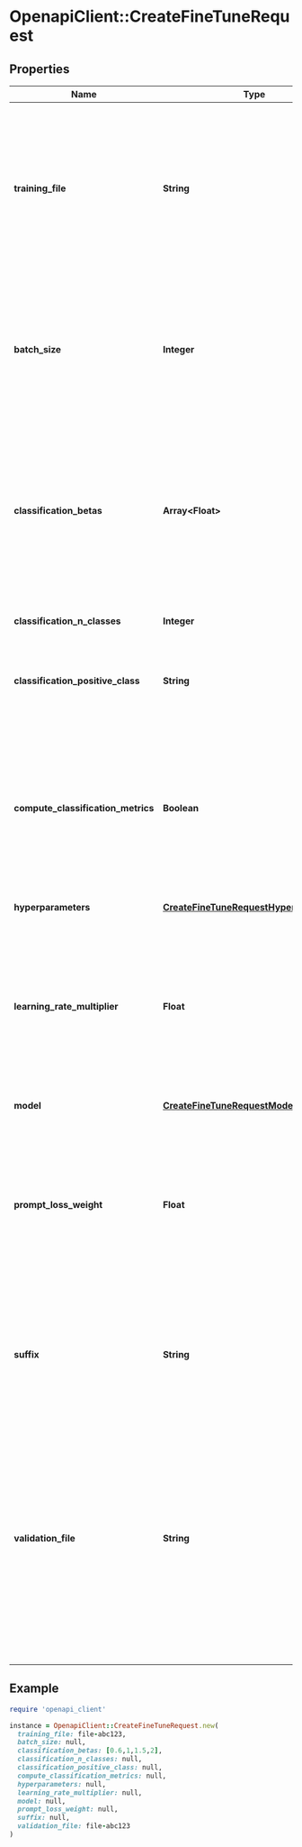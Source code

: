 # OpenapiClient::CreateFineTuneRequest

## Properties

| Name | Type | Description | Notes |
| ---- | ---- | ----------- | ----- |
| **training_file** | **String** | The ID of an uploaded file that contains training data.  See [upload file](/docs/api-reference/files/upload) for how to upload a file.  Your dataset must be formatted as a JSONL file, where each training example is a JSON object with the keys \&quot;prompt\&quot; and \&quot;completion\&quot;. Additionally, you must upload your file with the purpose &#x60;fine-tune&#x60;.  See the [fine-tuning guide](/docs/guides/legacy-fine-tuning/creating-training-data) for more details.  |  |
| **batch_size** | **Integer** | The batch size to use for training. The batch size is the number of training examples used to train a single forward and backward pass.  By default, the batch size will be dynamically configured to be ~0.2% of the number of examples in the training set, capped at 256 - in general, we&#39;ve found that larger batch sizes tend to work better for larger datasets.  | [optional] |
| **classification_betas** | **Array&lt;Float&gt;** | If this is provided, we calculate F-beta scores at the specified beta values. The F-beta score is a generalization of F-1 score. This is only used for binary classification.  With a beta of 1 (i.e. the F-1 score), precision and recall are given the same weight. A larger beta score puts more weight on recall and less on precision. A smaller beta score puts more weight on precision and less on recall.  | [optional] |
| **classification_n_classes** | **Integer** | The number of classes in a classification task.  This parameter is required for multiclass classification.  | [optional] |
| **classification_positive_class** | **String** | The positive class in binary classification.  This parameter is needed to generate precision, recall, and F1 metrics when doing binary classification.  | [optional] |
| **compute_classification_metrics** | **Boolean** | If set, we calculate classification-specific metrics such as accuracy and F-1 score using the validation set at the end of every epoch. These metrics can be viewed in the [results file](/docs/guides/legacy-fine-tuning/analyzing-your-fine-tuned-model).  In order to compute classification metrics, you must provide a &#x60;validation_file&#x60;. Additionally, you must specify &#x60;classification_n_classes&#x60; for multiclass classification or &#x60;classification_positive_class&#x60; for binary classification.  | [optional][default to false] |
| **hyperparameters** | [**CreateFineTuneRequestHyperparameters**](CreateFineTuneRequestHyperparameters.md) |  | [optional] |
| **learning_rate_multiplier** | **Float** | The learning rate multiplier to use for training. The fine-tuning learning rate is the original learning rate used for pretraining multiplied by this value.  By default, the learning rate multiplier is the 0.05, 0.1, or 0.2 depending on final &#x60;batch_size&#x60; (larger learning rates tend to perform better with larger batch sizes). We recommend experimenting with values in the range 0.02 to 0.2 to see what produces the best results.  | [optional] |
| **model** | [**CreateFineTuneRequestModel**](CreateFineTuneRequestModel.md) |  | [optional] |
| **prompt_loss_weight** | **Float** | The weight to use for loss on the prompt tokens. This controls how much the model tries to learn to generate the prompt (as compared to the completion which always has a weight of 1.0), and can add a stabilizing effect to training when completions are short.  If prompts are extremely long (relative to completions), it may make sense to reduce this weight so as to avoid over-prioritizing learning the prompt.  | [optional][default to 0.01] |
| **suffix** | **String** | A string of up to 40 characters that will be added to your fine-tuned model name.  For example, a &#x60;suffix&#x60; of \&quot;custom-model-name\&quot; would produce a model name like &#x60;ada:ft-your-org:custom-model-name-2022-02-15-04-21-04&#x60;.  | [optional] |
| **validation_file** | **String** | The ID of an uploaded file that contains validation data.  If you provide this file, the data is used to generate validation metrics periodically during fine-tuning. These metrics can be viewed in the [fine-tuning results file](/docs/guides/legacy-fine-tuning/analyzing-your-fine-tuned-model). Your train and validation data should be mutually exclusive.  Your dataset must be formatted as a JSONL file, where each validation example is a JSON object with the keys \&quot;prompt\&quot; and \&quot;completion\&quot;. Additionally, you must upload your file with the purpose &#x60;fine-tune&#x60;.  See the [fine-tuning guide](/docs/guides/legacy-fine-tuning/creating-training-data) for more details.  | [optional] |

## Example

```ruby
require 'openapi_client'

instance = OpenapiClient::CreateFineTuneRequest.new(
  training_file: file-abc123,
  batch_size: null,
  classification_betas: [0.6,1,1.5,2],
  classification_n_classes: null,
  classification_positive_class: null,
  compute_classification_metrics: null,
  hyperparameters: null,
  learning_rate_multiplier: null,
  model: null,
  prompt_loss_weight: null,
  suffix: null,
  validation_file: file-abc123
)
```

